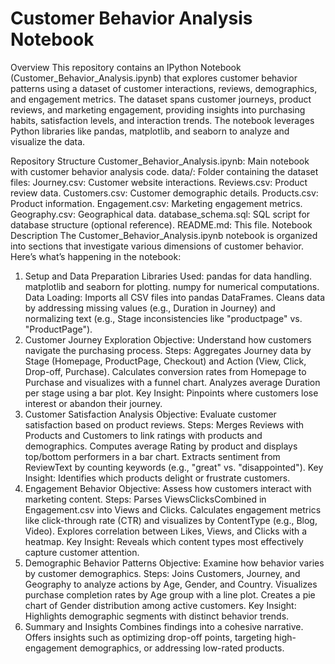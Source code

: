 # Customer Behavior Analysis Notebook
Overview
This repository contains an IPython Notebook (Customer_Behavior_Analysis.ipynb) that explores customer behavior patterns using a dataset of customer interactions, reviews, demographics, and engagement metrics. The dataset spans customer journeys, product reviews, and marketing engagement, providing insights into purchasing habits, satisfaction levels, and interaction trends. The notebook leverages Python libraries like pandas, matplotlib, and seaborn to analyze and visualize the data.

Repository Structure
Customer_Behavior_Analysis.ipynb: Main notebook with customer behavior analysis code.
data/: Folder containing the dataset files:
Journey.csv: Customer website interactions.
Reviews.csv: Product review data.
Customers.csv: Customer demographic details.
Products.csv: Product information.
Engagement.csv: Marketing engagement metrics.
Geography.csv: Geographical data.
database_schema.sql: SQL script for database structure (optional reference).
README.md: This file.
Notebook Description
The Customer_Behavior_Analysis.ipynb notebook is organized into sections that investigate various dimensions of customer behavior. Here’s what’s happening in the notebook:

1. Setup and Data Preparation
Libraries Used:
pandas for data handling.
matplotlib and seaborn for plotting.
numpy for numerical computations.
Data Loading:
Imports all CSV files into pandas DataFrames.
Cleans data by addressing missing values (e.g., Duration in Journey) and normalizing text (e.g., Stage inconsistencies like "productpage" vs. "ProductPage").
2. Customer Journey Exploration
Objective: Understand how customers navigate the purchasing process.
Steps:
Aggregates Journey data by Stage (Homepage, ProductPage, Checkout) and Action (View, Click, Drop-off, Purchase).
Calculates conversion rates from Homepage to Purchase and visualizes with a funnel chart.
Analyzes average Duration per stage using a bar plot.
Key Insight: Pinpoints where customers lose interest or abandon their journey.
3. Customer Satisfaction Analysis
Objective: Evaluate customer satisfaction based on product reviews.
Steps:
Merges Reviews with Products and Customers to link ratings with products and demographics.
Computes average Rating by product and displays top/bottom performers in a bar chart.
Extracts sentiment from ReviewText by counting keywords (e.g., "great" vs. "disappointed").
Key Insight: Identifies which products delight or frustrate customers.
4. Engagement Behavior
Objective: Assess how customers interact with marketing content.
Steps:
Parses ViewsClicksCombined in Engagement.csv into Views and Clicks.
Calculates engagement metrics like click-through rate (CTR) and visualizes by ContentType (e.g., Blog, Video).
Explores correlation between Likes, Views, and Clicks with a heatmap.
Key Insight: Reveals which content types most effectively capture customer attention.
5. Demographic Behavior Patterns
Objective: Examine how behavior varies by customer demographics.
Steps:
Joins Customers, Journey, and Geography to analyze actions by Age, Gender, and Country.
Visualizes purchase completion rates by Age group with a line plot.
Creates a pie chart of Gender distribution among active customers.
Key Insight: Highlights demographic segments with distinct behavior trends.
6. Summary and Insights
Combines findings into a cohesive narrative.
Offers insights such as optimizing drop-off points, targeting high-engagement demographics, or addressing low-rated products.
